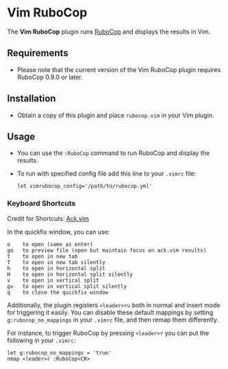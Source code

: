 # Vim RuboCop

The **Vim RuboCop** plugin runs [RuboCop](https://github.com/bbatsov/rubocop) and displays the results in Vim.

## Requirements

- Please note that the current version of the Vim RuboCop plugin requires RuboCop 0.9.0 or later.

## Installation

- Obtain a copy of this plugin and place `rubocop.vim` in your Vim plugin.

## Usage

- You can use the `:RuboCop` command to run RuboCop and display the results.

- To run with specified config file add this line to your `.vimrc` file:

    ```
    let vimrubocop_config='/path/to/rubocop.yml'
    ```

### Keyboard Shortcuts ###
  Credit for Shortcuts: [Ack.vim](https://github.com/mileszs/ack.vim)

In the quickfix window, you can use:

    o    to open (same as enter)
    go   to preview file (open but maintain focus on ack.vim results)
    t    to open in new tab
    T    to open in new tab silently
    h    to open in horizontal split
    H    to open in horizontal split silently
    v    to open in vertical split
    gv   to open in vertical split silently
    q    to close the quickfix window

Additionally, the plugin registers `<leader>ru` both in normal and insert mode
for triggering it easily.  You can disable these default mappings by setting
`g:rubocop_no_mappings` in your `.vimrc` file, and then remap them differently.

For instance, to trigger RuboCop by pressing `<leader>r` you can put the following in
your `.vimrc`:

```viml
let g:rubocop_no_mappings = 'true'
nmap <leader>r :RuboCop<CR>
```
